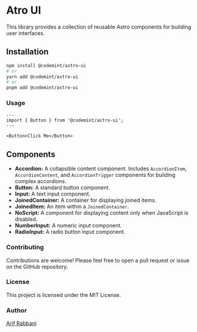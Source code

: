 # Atro UI

This library provides a collection of reusable Astro components for building user interfaces.

## Installation

```bash
npm install @codemint/astro-ui
# or
yarn add @codemint/astro-ui
# or
pnpm add @codemint/astro-ui
```

### Usage

```astro
---
import { Button } from '@codemint/astro-ui';
---

<Button>Click Me</Button>
```

## Components

- **Accordion:** A collapsible content component. Includes `AccordionItem`, `AccordionContent`, and `AccordionTrigger` components for building complex accordions.
- **Button:** A standard button component.
- **Input:** A text input component.
- **JoinedContainer:** A container for displaying joined items.
- **JoinedItem:** An item within a `JoinedContainer`.
- **NoScript:** A component for displaying content only when JavaScript is disabled.
- **NumberInput:** A numeric input component.
- **RadioInput:** A radio button input component.

### Contributing

Contributions are welcome! Please feel free to open a pull request or issue on the GitHub repository.

### License

This project is licensed under the MIT License.

### Author

[Arif Rabbani](https://github.com/arabbani)
